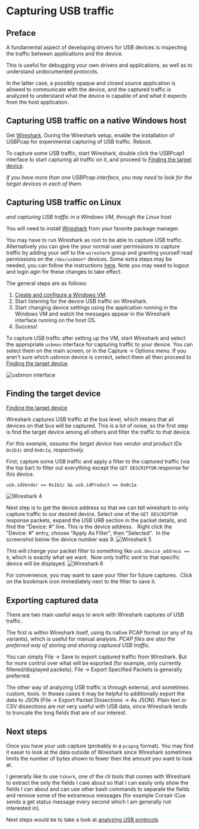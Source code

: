 # Capturing USB traffic

## Preface

A fundamental aspect of developing drivers for USB devices is inspecting the
traffic between applications and the device.

This is useful for debugging your own drivers and applications, as well as to
understand undocumented protocols.

In the latter case, a possibly opaque and closed source application is allowed
to communicate with the device, and the captured traffic is analyzed to
understand what the device is capable of and what it expects from the host
application.


## Capturing USB traffic on a native Windows host

Get [Wireshark].  During the Wireshark setup, enable the installation of
USBPcap for experimental capturing of USB traffic.  Reboot.

To capture some USB traffic, start Wireshark, double click the USBPcap1
interface to start capturing all traffic on it, and proceed to [Finding the target device](#finding-the-target-device).

_If you have more than one USBPcap interface, you may need to look for the
target devices in each of them._




## Capturing USB traffic on Linux
_and capturing USB traffic in a Windows VM, through the Linux host_

You will need to install [Wireshark] from your favorite package manager.

You may have to run Wireshark as root to be able to capture USB traffic.
Alternatively you can give the your normal user permissions to capture traffic by
adding your self to the `wireshark` group and granting yourself read permissions on the `/dev/usbmon*` devices.
Some extra steps may be needed, you can follow the instructions [here](https://wiki.wireshark.org/CaptureSetup/USB).
Note you may need to logout and login agin for these changes to take effect.

The general steps are as follows:

1. [Create and configure a Windows VM](./creating-vm-for-capture.md).
2. Start listening for the device USB traffic on Wireshark.
4. Start changing device settings using the application running in the Windows VM and watch the messages appear in the Wireshark interface running on the host OS.
5. Success!

To capture USB traffic after setting up the VM, start Wireshark and select the appropriate `usbmon` interface for capturing traffic to your device.  You can select them on the main screen, or in the Capture -> Options menu.  If you aren't sure which usbmon device is correct, select them all then proceed to [Finding the target device](#finding-the-target-device).

![usbmon interface](./images/wireshark_1.png)

## Finding the target device
[Finding the target device](#finding-the-target-device)

Wireshark captures USB traffic at the bus level, which means that all devices
on that bus will be captured.  This is a lot of noise, so the first step is
find the target device among all others and filter the traffic to that device.

_For this example, assume the target device has vendor and product IDs `0x1b1c`
and `0x0c1a`, respectively._

First, capture some USB traffic and apply a filter to the captured traffic (via the top bar) to filter out everything except the `GET DESCRIPTOR` response for this device. 

```
usb.idVendor == 0x1b1c && usb.idProduct == 0x0c1a
```
![Wireshark 4](./images/wireshark_2.png)  


Next step is to get the device address so that we can tell wireshark to only capture traffic to our desired device.
Select one of the `GET DESCRIPTOR` response packets, expand the USB URB section in the packet details, and find the "Device: #" line. This is the device address.   Right click the "Device: #" entry, choose "Apply As Filter", then "Selected".  In the screenshot below the device number was 9.
![Wireshark 5](./images/wireshark_3.png)  

This will change your packet filter to something like `usb.device_address == 9`, which is exactly what we want.  Now only traffic sent to that specific device will be displayed.
![Wireshark 6](./images/wireshark_4.png)  

For convenience, you may want to save your filter for future captures.  Click on the bookmark icon immediately next to the filter to save it.


## Exporting captured data

There are two main useful ways to work with Wireshark captures of USB traffic.

The first is within Wireshark itself, using its native PCAP format (or any of
its variants), which is useful for manual analysis.  _PCAP files are also the
preferred way of storing and sharing captured USB traffic._

You can simply File -> Save to export captured traffic from Wireshark.  But for
more control over what will be exported (for example, only currently
filtered/displayed packets), File -> Export Specified Packets is generally
preferred.

The other way of analyzing USB traffic is through external, and sometimes
custom, tools.  In theses cases it may be helpful to additionally export the
data to JSON (File -> Export Packet Dissections -> As JSON).  Plain text or CSV
dissections are _not_ very useful with USB data, since Wireshark tends to
truncate the long fields that are of our interest.

## Next steps

Once you have your usb capture (probably in a `pcapng` format). You may find it easer to look at the data outside
of Wireshark since Wireshark sometimes limits the number of bytes shown to fewer then the amount you want to look at.

I generally like to use `tshark`, one of the cli tools that comes with Wireshark to extract the only the fields I care about
so that I can easily only show the fields I can about and can use other bash commands to separate the fields and remove
some of the extraneous messages (for example Corsair iCue sends a get status message every second which I am generally not
interested in).

Next steps would be to take a look at [analyzing USB protocols](techniques-for-analyzing-usb-protocols.md)

[Wireshark]: https://www.wireshark.org
[USBPcap]: https://desowin.org/usbpcap/